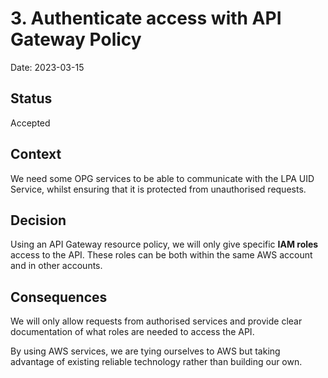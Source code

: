 # 3. Authenticate access with API Gateway Policy

Date: 2023-03-15

## Status

Accepted

## Context

We need some OPG services to be able to communicate with the LPA UID Service, whilst ensuring that it is protected from unauthorised requests.

## Decision

Using an API Gateway resource policy, we will only give specific **IAM roles** access to the API. These roles can be both within the same AWS account and in other accounts.

## Consequences

We will only allow requests from authorised services and provide clear documentation of what roles are needed to access the API.

By using AWS services, we are tying ourselves to AWS but taking advantage of existing reliable technology rather than building our own.
